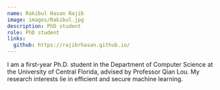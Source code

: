 ```yaml
---
name: Rakibul Hasan Rajib
image: images/Rakibul.jpg
description: PhD student
role: PhD student
links:
  github: https://rajibrhasan.github.io/
---
```


I am a first-year Ph.D. student in the Department of Computer Science at the University of Central Florida, advised by Professor Qian Lou. My research interests lie in efficient and secure machine learning.
